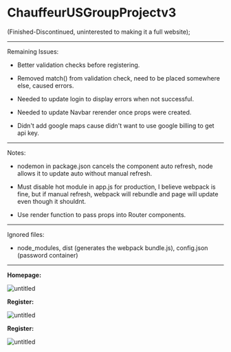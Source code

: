 # ChauffeurUSGroupProjectv3

(Finished-Discontinued, uninterested to making it a full website);

---

Remaining Issues:

- Better validation checks before registering.

- Removed match() from validation check, need to be placed somewhere else, caused errors.

- Needed to update login to display errors when not successful.

- Needed to update Navbar rerender once props were created.

- Didn't add google maps cause didn't want to use google billing to get api key.

---

Notes:

- nodemon in package.json cancels the component auto refresh, node allows it to update auto without manual refresh.

* Must disable hot module in app.js for production, I believe webpack is fine, but if manual refresh, webpack will rebundle and page will update even though it shouldnt.

- Use render function to pass props into Router components.

---

Ignored files:

- node_modules, dist (generates the webpack bundle.js), config.json (password container)

---

**Homepage:**

![untitled](https://user-images.githubusercontent.com/12276056/44954791-49109e80-ae76-11e8-9e44-7ff6c5f9b557.png)

**Register:**

![untitled](https://user-images.githubusercontent.com/12276056/45071156-ebad6500-b0a2-11e8-9a01-142d25df0d4a.png)

**Register:**

![untitled](https://user-images.githubusercontent.com/12276056/45217452-17cb1080-b272-11e8-9f00-a1689e4601cd.png)
